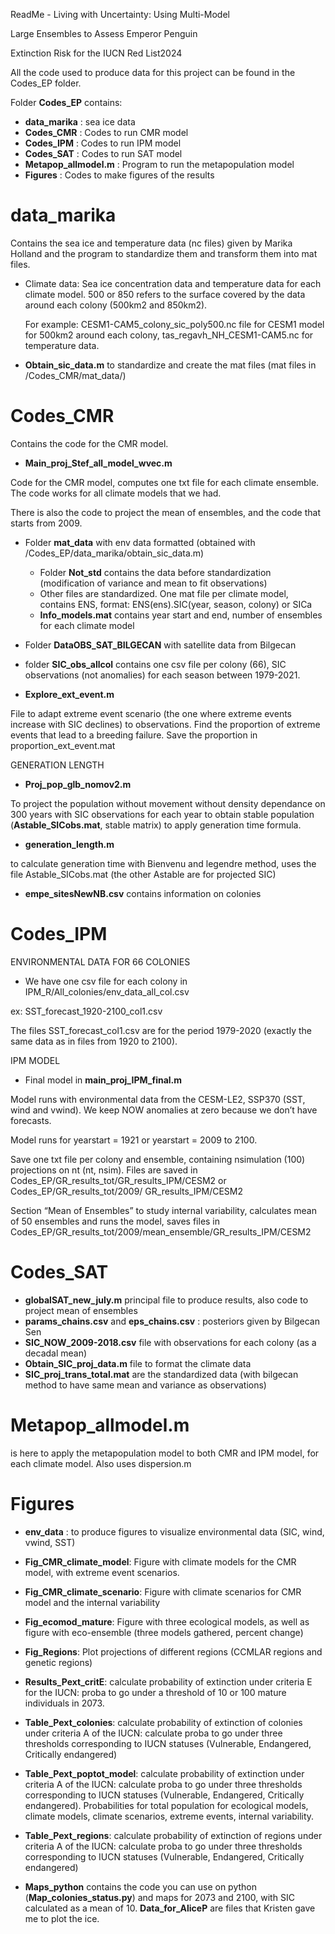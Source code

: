 ﻿ReadMe - Living with Uncertainty: Using Multi-Model

Large Ensembles to Assess Emperor Penguin

Extinction Risk for the IUCN Red List2024

All the code used to produce data for this project can be found in the Codes\_EP folder.

Folder **Codes\_EP** contains:

- **data\_marika** : sea ice data
- **Codes\_CMR** : Codes to run CMR model
- **Codes\_IPM** : Codes to run IPM model
- **Codes\_SAT** : Codes to run SAT model
- **Metapop\_allmodel.m** : Program to run the metapopulation model  
- **Figures** : Codes to make figures of the results

# **data\_marika**

Contains the sea ice and temperature data (nc files) given by Marika Holland and the program to standardize them and transform them into mat files.

- Climate data: Sea ice concentration data and temperature data for each climate model. 500 or 850 refers to the surface covered by the data around each colony (500km2 and 850km2).

  For example: CESM1-CAM5\_colony\_sic\_poly500.nc file for CESM1 model for 500km2 around each colony, tas\_regavh\_NH\_CESM1-CAM5.nc for temperature data.

- **Obtain\_sic\_data.m** to standardize and create the mat files (mat files in /Codes\_CMR/mat\_data/)

# **Codes\_CMR**

Contains the code for the CMR model.

- **Main\_proj\_Stef\_all\_model\_wvec.m** 

Code for the CMR model, computes one txt file for each climate ensemble. The code works for all climate models that we had.

There is also the code to project the mean of ensembles, and the code that starts from 2009.

- Folder **mat\_data** with env data formatted (obtained with /Codes\_EP/data\_marika/obtain\_sic\_data.m)
  - Folder **Not\_std** contains the data before standardization (modification of variance and mean to fit observations)
  - Other files are standardized. One mat file per climate model, contains ENS, format: ENS(ens).SIC(year, season, colony) or SICa
  - **Info\_models.mat** contains year start and end, number of ensembles for each climate model


- Folder **DataOBS\_SAT\_BILGECAN** with satellite data from Bilgecan 
- folder **SIC\_obs\_allcol** contains one csv file per colony (66), SIC observations (not anomalies) for each season between 1979-2021.


- **Explore\_ext\_event.m** 

File to adapt extreme event scenario (the one where extreme events increase with SIC declines) to observations. Find the proportion of extreme events that lead to a breeding failure. Save the proportion in proportion\_ext\_event.mat

GENERATION LENGTH

- **Proj\_pop\_glb\_nomov2.m**

To project the population without movement without density dependance on 300 years with SIC observations for each year to obtain stable population (**Astable\_SICobs.mat**, stable matrix) to apply generation time formula.

- **generation\_length.m** 

to calculate generation time with Bienvenu and legendre method, uses the file Astable\_SICobs.mat (the other Astable are for projected SIC)

- **empe\_sitesNewNB.csv** contains information on colonies

# **Codes\_IPM**

ENVIRONMENTAL DATA FOR 66 COLONIES

- We have one csv file for each colony in IPM\_R/All\_colonies/env\_data\_all\_col.csv

ex: SST\_forecast\_1920-2100\_col1.csv

The files SST\_forecast\_col1.csv are for the period 1979-2020 (exactly the same data as in files from 1920 to 2100).


IPM MODEL

- Final model in **main\_proj\_IPM\_final.m** 

Model runs with environmental data from the CESM-LE2, SSP370 (SST, wind and vwind). We keep NOW anomalies at zero because we don’t have forecasts.

Model runs for yearstart = 1921 or yearstart = 2009 to 2100.

Save one txt file per colony and ensemble, containing nsimulation (100) projections on nt (nt, nsim). Files are saved in Codes\_EP/GR\_results\_tot/GR\_results\_IPM/CESM2 or Codes\_EP/GR\_results\_tot/2009/ GR\_results\_IPM/CESM2

Section “Mean of Ensembles” to study internal variability, calculates mean of 50 ensembles and runs the model, saves files in Codes\_EP/GR\_results\_tot/2009/mean\_ensemble/GR\_results\_IPM/CESM2

# **Codes\_SAT**

- **globalSAT\_new\_july.m** principal file to produce results, also code to project mean of ensembles
- **params\_chains.csv** and **eps\_chains.csv** : posteriors given by Bilgecan Sen
- **SIC\_NOW\_2009-2018.csv** file with observations for each colony (as a decadal mean)
- **Obtain\_SIC\_proj\_data.m** file to format the climate data
- **SIC\_proj\_trans\_total.mat** are the standardized data (with bilgecan method to have same mean and variance as observations)


# **Metapop\_allmodel.m** 
is here to apply the metapopulation model to both CMR and IPM model, for each climate model. Also uses dispersion.m



# **Figures**

- **env\_data** : to produce figures to visualize environmental data (SIC, wind, vwind, SST)

- **Fig\_CMR\_climate\_model**: Figure with climate models for the CMR model, with extreme event scenarios.

- **Fig\_CMR\_climate\_scenario**: Figure with climate scenarios for CMR model and the internal variability

- **Fig\_ecomod\_mature**: Figure with three ecological models, as well as figure with eco-ensemble (three models gathered, percent change)

- **Fig\_Regions**: Plot projections of different regions (CCMLAR regions and genetic regions)

- **Results\_Pext\_critE**: calculate probability of extinction under criteria E for the IUCN: proba to go under a threshold of 10 or 100 mature individuals in 2073.

- **Table\_Pext\_colonies**: calculate probability of extinction of colonies under criteria A of the IUCN: calculate proba to go under three thresholds corresponding to IUCN statuses (Vulnerable, Endangered, Critically endangered)

- **Table\_Pext\_poptot\_model**: calculate probability of extinction under criteria A of the IUCN: calculate proba to go under three thresholds corresponding to IUCN statuses (Vulnerable, Endangered, Critically endangered). Probabilities for total population for ecological models, climate models, climate scenarios, extreme events, internal variability.

- **Table\_Pext\_regions**: calculate probability of extinction of regions under criteria A of the IUCN: calculate proba to go under three thresholds corresponding to IUCN statuses (Vulnerable, Endangered, Critically endangered)

- **Maps\_python** contains the code you can use on python (**Map\_colonies\_status.py**) and maps for 2073 and 2100, with SIC calculated as a mean of 10. **Data\_for\_AliceP** are files that Kristen gave me to plot the ice.







